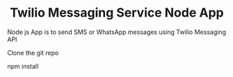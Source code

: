 <h1 align="center">Twilio Messaging Service Node App</h1>

Node js App is to send SMS or WhatsApp messages using Twilio Messaging API

Clone the git repo

npm install
